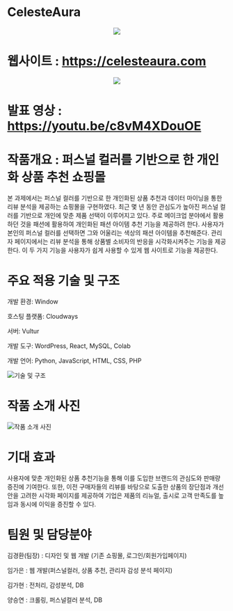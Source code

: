 # CelesteAura

<p align="center"><img src="https://github.com/HIYOKA/CelesteAura/assets/59604439/04f1008c-508f-435d-81c2-bfe1dae9c5e0"></p>

# 웹사이트 : https://celesteaura.com
<p align="center"><img src="https://github.com/HIYOKA/CelesteAura/assets/59604439/d0ae45d7-ac3e-49fe-a4be-c9531c506784"></p>

# 발표 영상 : https://youtu.be/c8vM4XDouOE

# 작품개요 : 퍼스널 컬러를 기반으로 한 개인화 상품 추천 쇼핑몰
본 과제에서는 퍼스널 컬러를 기반으로 한 개인화된 상품 추천과 데이터 마이닝을 통한 리뷰 분석을 제공하는 쇼핑몰을 구현하였다. 최근 몇 년 동안 관심도가 높아진 퍼스널 컬러를 기반으로 개인에 맞춘 제품 선택이 이루어지고 있다. 주로 메이크업 분야에서 활용하던 것을 패션에 활용하여 개인화된 패션 아이템 추천 기능을 제공하려 한다. 사용자가 본인의 퍼스널 컬러를 선택하면 그와 어울리는 색상의 패션 아이템을 추천해준다. 관리자 페이지에서는 리뷰 분석을 통해 상품별 소비자의 반응을 시각화시켜주는 기능을 제공한다. 이 두 가지 기능을 사용자가 쉽게 사용할 수 있게 웹 사이트로 기능을 제공한다.
# 주요 적용 기술 및 구조
개발 환경: Window

호스팅 플랫폼: Cloudways

서버: Vultur

개발 도구: WordPress, React, MySQL, Colab

개발 언어: Python, JavaScript, HTML, CSS, PHP

![기술 및 구조](https://github.com/HIYOKA/CelesteAura/assets/59604439/fe14d8ac-706b-486e-8f13-32b597560345)

# 작품 소개 사진
![작품 소개 사진](https://github.com/HIYOKA/CelesteAura/assets/59604439/95d00009-8db1-4bbe-a0cf-a8fdd170d98b)
# 기대 효과
사용자에 맞춘 개인화된 상품 추천기능을 통해 이를 도입한 브랜드의 관심도와 판매량 증진에 기여한다. 또한, 이전 구매자들의 리뷰를 바탕으로 도출한 상품의 장단점과 개선안을 고려한 시각화 페이지를 제공하여 기업은 제품의 리뉴얼, 출시로 고객 만족도를 높임과 동시에 이익을 증진할 수 있다.
# 팀원 및 담당분야
김경환(팀장) : 디자인 및 웹 개발 (기존 쇼핑몰, 로그인/회원가입페이지)

임가은 : 웹 개발(퍼스널컬러, 상품 추천, 관리자 감성 분석 페이지)

김가현 : 전처리, 감성분석, DB

양승연 : 크롤링, 퍼스널컬러 분석, DB
